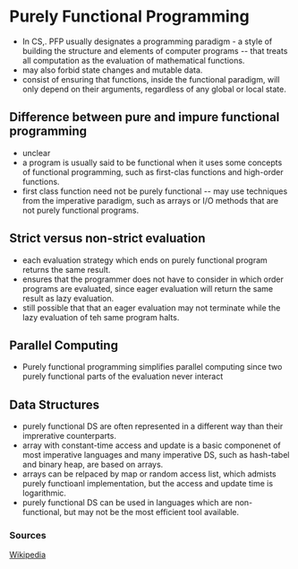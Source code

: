 # Purely Functional Programming

- In CS,. PFP usually designates a programming paradigm - a style of building the structure and elements of computer programs -- that treats all computation as the evaluation of mathematical functions.
- may also forbid state changes and mutable data.
- consist of ensuring that functions, inside the functional paradigm, will only depend on their arguments, regardless of any global or local state.

## Difference between pure and impure functional programming

- unclear
- a program is usually said to be functional when it uses some concepts of functional programming, such as first-clas functions and high-order functions.
- first class function need not be purely functional -- may use techniques from the imperative paradigm, such as arrays or I/O methods that are not purely functional programs.

## Strict versus non-strict evaluation

- each evaluation strategy which ends on purely functional program returns the same result.
- ensures that the programmer does not have to consider in which order programs are evaluated, since eager evaluation will return the same result as lazy evaluation.
- still possible that that an eager evaluation may not terminate while the lazy evaluation of teh same program halts.

## Parallel Computing

- Purely functional programming simplifies parallel computing since two purely functional parts of the evaluation never interact

## Data Structures

- purely functional DS are often represented in a different way than their imprerative counterparts.
- array with constant-time access and update is a basic componenet of most imperative languages and many imperative DS, such as hash-tabel and binary heap, are based on arrays.
- arrays can be relpaced by map or random access list, which admists purely functioanl implementation, but the access and update time is logarithmic.
- purely functional DS can be used in languages which are non-functional, but may not be the most efficient tool available.

### Sources
[Wikipedia](https://en.wikipedia.org/wiki/Purely_functional_programming)
